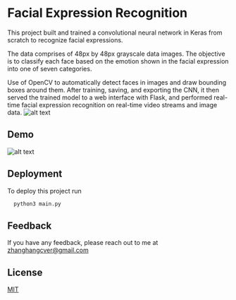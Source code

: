 
# Facial Expression Recognition

This project built and trained a convolutional neural network in Keras from scratch to recognize facial expressions. 

The data comprises of 48px by 48px grayscale data images. The objective is to classify each face based on the emotion shown in the facial expression into one of seven categories. 

Use of OpenCV to automatically detect faces in images and draw bounding boxes around them. After training, saving, and exporting the CNN, it then served the trained model to a web interface with Flask, and performed real-time facial expression recognition on real-time video streams and image data.
![alt text](https://github.com/GreatDeo/Facial_Expression_Recognition/blob/main/output.png?raw=true)

## Demo

![alt text](https://github.com/GreatDeo/Facial_Expression_Recognition/blob/main/demo.gif?raw=true)

## Deployment

To deploy this project run

```bash
  python3 main.py
```


## Feedback

If you have any feedback, please reach out to me at zhanghangcver@gmail.com


## License

[MIT](https://choosealicense.com/licenses/mit/)

